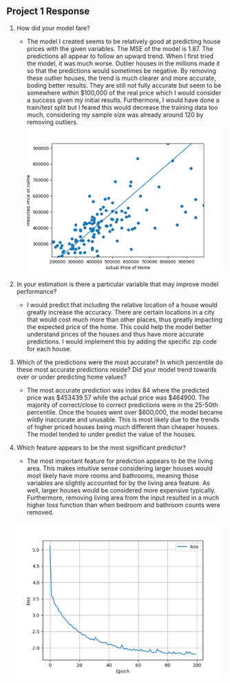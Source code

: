 ## Project 1 Response

1. How did your model fare?
    - The model I created seems to be relatively good at predicting house prices with the given variables. The MSE of the model is 1.87. The predictions all appear to follow an upward trend. When I first tried the model, it was much worse. Outlier houses in the millions made it so that the predictions would sometimes be negative. By removing these outlier houses, the trend is much clearer and more accurate, boding better results. They are still not fully accurate but seem to be somewhere within $100,000 of the real price which I would consider a success given my initial results. Furthermore, I would have done a train/test split but I feared this would decrease the training data too much, considering my sample size was already around 120 by removing outliers.  
      ![img.png](img.png)
      
2. In your estimation is there a particular variable that may improve model performance?
    - I would predict that including the relative location of a house would greatly increase the accuracy. There are certain locations in a city that would cost much more than other places, thus greatly impacting the expected price of the home. This could help the model better understand prices of the houses and thus have more accurate predictions. I would implement this by adding the specific zip code for each house. 
3. Which of the predictions were the most accurate? In which percentile do these most accurate predictions reside? Did your model trend towards over or under predicting home values?
    - The most accurate prediction was index 84 where the predicted price was $453439.57 while the actual price was $464900. The majority of correct/close to correct predictions were in the 25-50th percentile. Once the houses went over $600,000, the model became wildly inaccurate and unusable. This is most likely due to the trends of higher priced houses being much different than cheaper houses. The model tended to under predict the value of the houses.
4. Which feature appears to be the most significant predictor?
    - The most important feature for prediction appears to be the living area. This makes intuitive sense considering larger houses would most likely have more rooms and bathrooms, meaning those variables are slightly accounted for by the living area feature. As well, larger houses would be considered more expensive typically. Furthermore, removing living area from the input resulted in a much higher loss function than when bedroom and bathroom counts were removed. 
   
   ![img_1.png](img_1.png)
